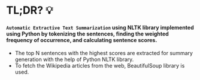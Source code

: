 # TL;DR? 💡
#### **```Automatic Extractive Text Summarization``` using NLTK library implemented using Python by tokenizing the sentences, finding the weighted frequency of occurrence, and calculating sentence scores.**

- The top N sentences with the highest scores are extracted for summary generation with the help of Python NLTK library. 
- To fetch the Wikipedia articles from the web, BeautifulSoup library is used. 
